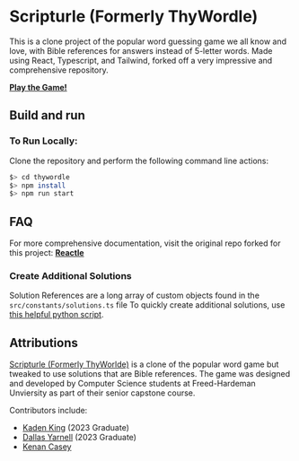 # Scripturle (Formerly ThyWordle)

This is a clone project of the popular word guessing game we all know and love, with Bible references for answers instead of 5-letter words. Made using React, Typescript, and Tailwind, forked off a very impressive and comprehensive repository.

[**Play the Game!**](https://scripturle.com/)

## Build and run

### To Run Locally:

Clone the repository and perform the following command line actions:

```bash
$> cd thywordle
$> npm install
$> npm run start
```

## FAQ

For more comprehensive documentation, visit the original repo forked for this project: [**Reactle**](https://github.com/cwackerfuss/react-wordle)

### Create Additional Solutions

Solution References are a long array of custom objects found in the `src/constants/solutions.ts` file
To quickly create additional solutions, use [this helpful python script](https://github.com/kadenbking/thywordle-solution-generator).

## Attributions

[Scripturle (Formerly ThyWorlde)](https://scripturle.com/about) is a clone of the popular word game but tweaked to use solutions that are Bible references. The game was designed and developed by Computer Science students at Freed-Hardeman Unviersity as part of their senior capstone course.

Contributors include:

- [Kaden King](https://github.com/kadenbking) (2023 Graduate)
- [Dallas Yarnell](https://github.com/djyarnell0) (2023 Graduate)
- [Kenan Casey](https://github.com/kenancasey)
